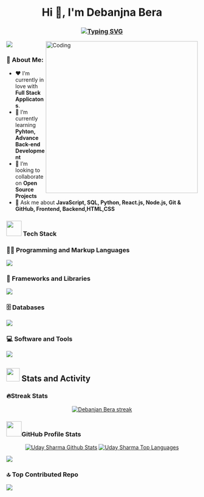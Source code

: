 <h1 align="center">Hi 👋, I'm Debanjna Bera</h1>
<h3 align="center"><a href=""><img src="https://readme-typing-svg.demolab.com?font=Fira+Code&size=25&pause=1000&color=19FFD6&center=true&vCenter=true&width=700&lines=A+passionate+Software+developer+from+India" alt="Typing SVG" /></a></h3>
<img align="right" alt="Coding" width="400px" src="https://cdn.dribbble.com/users/14373931/screenshots/20229892/media/2916c362ae81f1f7fafbbe12f59cd8dc.gif">


[![](https://visitcount.itsvg.in/api?id=debanjan-bera&label=Profile%20Views&color=6&icon=6&pretty=false)](https://visitcount.itsvg.in)

### 💫 About Me:
- ❤️ I’m currently in love with <b>Full Stack Applicatons</b>.
- 🌱 I’m currently learning **Pyhton, Advance Back-end Development**
- 👯 I’m looking to collaborate on **Open Source Projects**
- 💬 Ask me about **JavaScript, SQL, Python, React.js, Node.js, Git & GitHub, Frontend, Backend,HTML,CSS**
  
<p><h3><img src="https://user-images.githubusercontent.com/74038190/212284087-bbe7e430-757e-4901-90bf-4cd2ce3e1852.gif" width="40"> Tech Stack</h3></p>
 <h3>👨‍💻 Programming and Markup Languages</h3>
<p align="left">
  <a href="https://skillicons.dev">
    <img src="https://skillicons.dev/icons?i=js,c,py,html,css" />
  </a>
</p>
<h3>🧰 Frameworks and Libraries</h3>
<p align="left">
  <a href="https://skillicons.dev">
    <img src="https://skillicons.dev/icons?i=react,vite,tailwind,nodejs" />
  </a>
</p>
<h3 align="left">🗄️ Databases</h3>
<p align="left">
  <a href="https://skillicons.dev">
    <img src="https://skillicons.dev/icons?i=mysql" />
  </a>
</p>
<h3 align="left">💻 Software and Tools</h3>
<p align="left">
  <a href="https://skillicons.dev">
    <img src="https://skillicons.dev/icons?i=git,github,vscode" />
  </a>
</p>

<summary><h2><img src="https://github.com/user-attachments/assets/b0f0a235-563d-41f2-95e9-0ebfb8e4ecbd" width = 35px height = 35px></a> Stats and Activity</h2></summary>

<h3>🔥Streak Stats</h3>
<p align="center">
<a href="https://https://github.com/debanjan-bera/github-readme-streak-stats">
        <img title="🔥 Get streak stats for your profile at git.io/streak-stats" alt="Debanjan Bera streak" src="https://github-readme-streak-stats.herokuapp.com/?user=debanjan-bera&theme=black-ice&hide_border=true&stroke=0000&background=060A0CD0"/>
    </a>
</p>
<h3> <img src="https://user-images.githubusercontent.com/74038190/212284087-bbe7e430-757e-4901-90bf-4cd2ce3e1852.gif" width="40">GitHub Profile Stats</h3>
<p align="center">
<a href="https://github.com/debanjan-bera/github-readme-stats"><img alt="Uday Sharma Github Stats" src="https://github-readme-stats.vercel.app/api?username=debanjan-bera&show_icons=true&count_private=true&theme=react&hide_border=true&bg_color=0D1117" /></a>
  <a href="https://github.com/debanjan-bera/github-readme-stats"><img alt="Uday Sharma Top Languages" src="https://github-readme-stats.vercel.app/api/top-langs/?username=debanjan-bera&langs_count=8&count_private=true&layout=compact&theme=react&hide_border=true&bg_color=0D1117" /></a>
  
[![](https://github-readme-activity-graph.vercel.app/graph?username=debanjan-bera&theme=github-compact&area_color=0a5b00&area=true)](https://github.com/debanjan-bera/github-readme-activity-graph)

</p>


### 🔝 Top Contributed Repo
<p align="center">

 ![](https://github-contributor-stats.vercel.app/api?username=debanjan-bera&limit=5&theme=react&hide_border=false&bg_color=0D1117&combine_all_yearly_contributions=true)

</p>

<!-- Proudly created with GPRM ( https://gprm.itsvg.in ) -->
